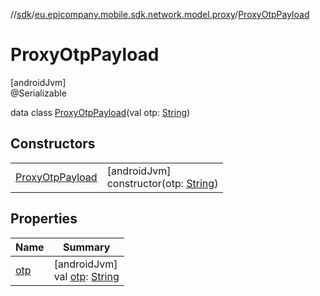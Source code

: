 //[sdk](../../../index.md)/[eu.epicompany.mobile.sdk.network.model.proxy](../index.md)/[ProxyOtpPayload](index.md)

# ProxyOtpPayload

[androidJvm]\
@Serializable

data class [ProxyOtpPayload](index.md)(val otp: [String](https://kotlinlang.org/api/latest/jvm/stdlib/kotlin/-string/index.html))

## Constructors

| | |
|---|---|
| [ProxyOtpPayload](-proxy-otp-payload.md) | [androidJvm]<br>constructor(otp: [String](https://kotlinlang.org/api/latest/jvm/stdlib/kotlin/-string/index.html)) |

## Properties

| Name | Summary |
|---|---|
| [otp](otp.md) | [androidJvm]<br>val [otp](otp.md): [String](https://kotlinlang.org/api/latest/jvm/stdlib/kotlin/-string/index.html) |

